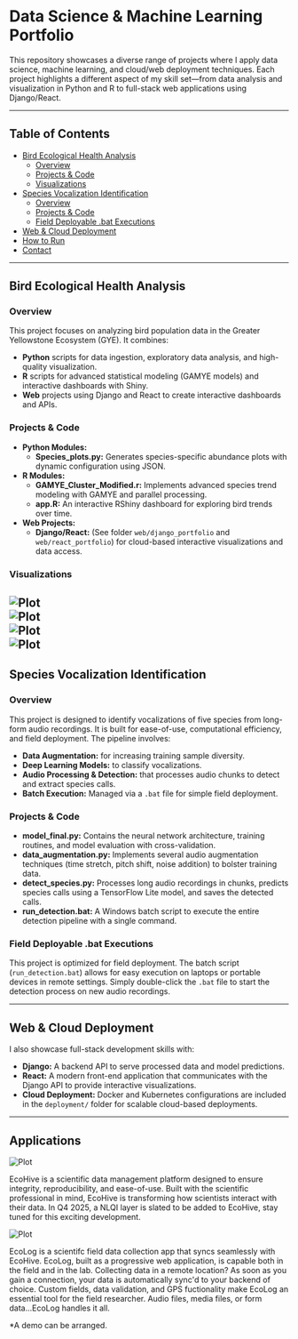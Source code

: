 # Data Science & Machine Learning Portfolio

This repository showcases a diverse range of projects where I apply data science, machine learning, and cloud/web deployment techniques. Each project highlights a different aspect of my skill set—from data analysis and visualization in Python and R to full-stack web applications using Django/React.

---

## Table of Contents

- [Bird Ecological Health Analysis](#bird-ecological-health-analysis)
  - [Overview](#overview)
  - [Projects & Code](#projects--code)
  - [Visualizations](#visualizations)
- [Species Vocalization Identification](#species-vocalization-identification)
  - [Overview](#overview-1)
  - [Projects & Code](#projects--code-1)
  - [Field Deployable .bat Executions](#field-deployable-bat-executions)
- [Web & Cloud Deployment](#web--cloud-deployment)
- [How to Run](#how-to-run)
- [Contact](#contact)

---

## Bird Ecological Health Analysis

### Overview

This project focuses on analyzing bird population data in the Greater Yellowstone Ecosystem (GYE). It combines:
- **Python** scripts for data ingestion, exploratory data analysis, and high-quality visualization.
- **R** scripts for advanced statistical modeling (GAMYE models) and interactive dashboards with Shiny.
- **Web** projects using Django and React to create interactive dashboards and APIs.

### Projects & Code

- **Python Modules:**  
  - **Species_plots.py:** Generates species-specific abundance plots with dynamic configuration using JSON.
- **R Modules:**  
  - **GAMYE_Cluster_Modified.r:** Implements advanced species trend modeling with GAMYE and parallel processing.
  - **app.R:** An interactive RShiny dashboard for exploring bird trends over time.
- **Web Projects:**  
  - **Django/React:** (See folder `web/django_portfolio` and `web/react_portfolio`) for cloud-based interactive visualizations and data access.

### Visualizations
![Plot](images/abundance_plot.png)   
![Plot](images/abundance_stability_v2.png)  
![Plot](images/conservation_matrix_v2.png)  
![Plot](images/uncertainty_analysis_v2.png)  
---

## Species Vocalization Identification

### Overview

This project is designed to identify vocalizations of five species from long-form audio recordings. It is built for ease-of-use, computational efficiency, and field deployment. The pipeline involves:
- **Data Augmentation:** for increasing training sample diversity.
- **Deep Learning Models:** to classify vocalizations.
- **Audio Processing & Detection:** that processes audio chunks to detect and extract species calls.
- **Batch Execution:** Managed via a `.bat` file for simple field deployment.

### Projects & Code

- **model_final.py:** Contains the neural network architecture, training routines, and model evaluation with cross-validation.
- **data_augmentation.py:** Implements several audio augmentation techniques (time stretch, pitch shift, noise addition) to bolster training data.
- **detect_species.py:** Processes long audio recordings in chunks, predicts species calls using a TensorFlow Lite model, and saves the detected calls.
- **run_detection.bat:** A Windows batch script to execute the entire detection pipeline with a single command.

### Field Deployable .bat Executions

This project is optimized for field deployment. The batch script (`run_detection.bat`) allows for easy execution on laptops or portable devices in remote settings. Simply double-click the `.bat` file to start the detection process on new audio recordings.

---

## Web & Cloud Deployment

I also showcase full-stack development skills with:
- **Django:** A backend API to serve processed data and model predictions.
- **React:** A modern front-end application that communicates with the Django API to provide interactive visualizations.
- **Cloud Deployment:** Docker and Kubernetes configurations are included in the `deployment/` folder for scalable cloud-based deployments.

---

## Applications
![Plot](images/ecohivelogo.png)

EcoHive is a scientific data management platform designed to ensure integrity, reproducibility, and ease-of-use. Built with the scientific professional in mind, EcoHive is transforming how scientists interact with their data. In Q4 2025, a NLQI layer is slated to be added to EcoHive, stay tuned for this exciting development. 

![Plot](images/ecolog.png)

EcoLog is a scientifc field data collection app that syncs seamlessly with EcoHive. EcoLog, built as a progressive web application, is capable both in the field and in the lab. Collecting data in a remote location? As soon as you gain a connection, your data is automatically sync'd to your backend of choice. Custom fields, data validation, and GPS fuctionality make EcoLog an essential tool for the field researcher. Audio files, media files, or form data...EcoLog handles it all. 

*A demo can be arranged. 
